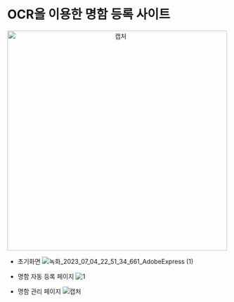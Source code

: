 # OCR을 이용한 명함 등록 사이트

<img width="500" style="text-align: center;" alt="캡처" src="https://github.com/KKKJJJSSS/BusinessCard/assets/118191869/969fa3e7-cfa9-47f1-900d-42a09d0b4bc1">


- 초기화면
![녹화_2023_07_04_22_51_34_661_AdobeExpress (1)](https://github.com/KKKJJJSSS/BusinessCard/assets/118191869/24d6a435-1750-4bfa-be75-5f789f3a28b1)

- 명함 자동 등록 페이지
![1](https://github.com/KKKJJJSSS/BusinessCard/assets/118191869/49e14f69-e00c-4954-8f2d-5f9c0d1d3a67)

- 명함 관리 페이지
![캡처](https://github.com/KKKJJJSSS/BusinessCard/assets/118191869/779688b2-2ba4-47cb-8ea7-6136cd3ea63d)
